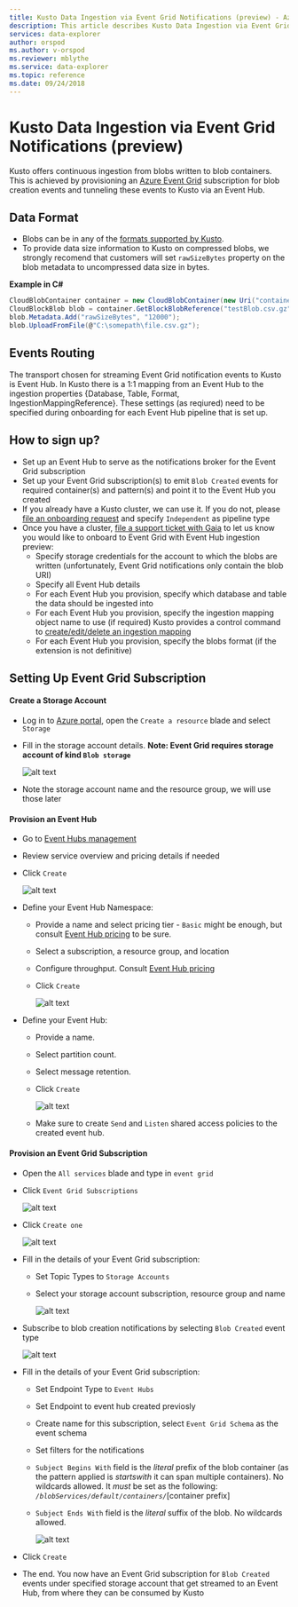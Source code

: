 ```yaml
---
title: Kusto Data Ingestion via Event Grid Notifications (preview) - Azure Data Explorer | Microsoft Docs
description: This article describes Kusto Data Ingestion via Event Grid Notifications (preview) in Azure Data Explorer.
services: data-explorer
author: orspod
ms.author: v-orspod
ms.reviewer: mblythe
ms.service: data-explorer
ms.topic: reference
ms.date: 09/24/2018
---
```

# Kusto Data Ingestion via Event Grid Notifications (preview)

Kusto offers continuous ingestion from blobs written to blob containers.
This is achieved by provisioning an [Azure Event Grid](https://docs.microsoft.com/en-us/azure/event-grid/overview) subscription for blob creation events and tunneling these events to Kusto via an Event Hub.

## Data Format
* Blobs can be in any of the [formats supported by Kusto](https://kusto.azurewebsites.net/docs/concepts/data-ingestion.html#supported-data-formats).
* To provide data size information to Kusto on compressed blobs, we strongly recomend that customers will set `rawSizeBytes` property on the blob metadata to uncompressed data size in bytes.

**Example in C#**

```csharp
CloudBlobContainer container = new CloudBlobContainer(new Uri("container path"));
CloudBlockBlob blob = container.GetBlockBlobReference("testBlob.csv.gz");
blob.Metadata.Add("rawSizeBytes", "12000");
blob.UploadFromFile(@"C:\somepath\file.csv.gz");
```

## Events Routing
The transport chosen for streaming Event Grid notification events to Kusto is Event Hub.
In Kusto there is a 1:1 mapping from an Event Hub to the ingestion properties {Database, Table, Format, IngestionMappingReference}.
These settings (as reqiured) need to be specified during onboarding for each Event Hub pipeline that is set up.
 
## How to sign up?
* Set up an Event Hub to serve as the notifications broker for the Event Grid subscription
* Set up your Event Grid subscription(s) to emit `Blob Created` events for required container(s) and pattern(s) and point it to the Event Hub you created
* If you already have a Kusto cluster, we can use it. If you do not, please [file an onboarding request](https://aka.ms/kustoonboard) and specify `Independent` as pipeline type
* Once you have a cluster, [file a support ticket with Gaia](https://aka.ms/gaia) to let us know you would like to onboard to Event Grid with Event Hub ingestion preview:
  * Specify storage credentials for the account to which the blobs are written (unfortunately, Event Grid notifications only contain the blob URI)
  * Specify all Event Hub details
  * For each Event Hub you provision, specify which database and table the data should be ingested into
  * For each Event Hub you provision, specify the ingestion mapping object name to use (if required)
    Kusto provides a control command to [create/edit/delete an ingestion mapping](../management/tables.md#create-ingestion-mapping)
  * For each Event Hub you provision, specify the blobs format (if the extension is not definitive)


## Setting Up Event Grid Subscription

#### Create a Storage Account
* Log in to [Azure portal](https://portal.azure.com), open the `Create a resource` blade and select `Storage`
* Fill in the storage account details.
  **Note: Event Grid requires storage account of kind `Blob storage`**

    ![alt text](./images/CreateStorage-1.png "CreateStorage-1")

* Note the storage account name and the resource group, we will use those later

#### Provision an Event Hub
* Go to [Event Hubs management](https://ms.portal.azure.com/#create/hub)
* Review service overview and pricing details if needed
* Click `Create`

    ![alt text](./images/EventHub-01.png "EventHub-01")

* Define your Event Hub Namespace:
  * Provide a name and select pricing tier - `Basic` might be enough, but consult [Event Hub pricing](https://azure.microsoft.com/en-us/pricing/details/event-hubs/) to be sure.
  * Select a subscription, a resource group, and location
  * Configure throughput. Consult [Event Hub pricing](https://azure.microsoft.com/en-us/pricing/details/event-hubs/)
  * Click `Create`

    ![alt text](./images/EventHub-02.png "EventHub-02")

* Define your Event Hub:
  * Provide a name.
  * Select partition count.
  * Select message retention.
  * Click `Create`

    ![alt text](./images/EventHub-03.png "EventHub-03")
  * Make sure to create `Send` and `Listen` shared access policies to the created event hub.


#### Provision an Event Grid Subscription
* Open the `All services` blade and type in `event grid`
* Click `Event Grid Subscriptions`

    ![alt text](./images/EventGrid-01.png "EventGrid-01")

* Click `Create one`

    ![alt text](./images/EventGrid-02.png "EventGrid-02")

* Fill in the details of your Event Grid subscription:
  * Set Topic Types to `Storage Accounts`
  * Select your storage account subscription, resource group and name

    ![alt text](./images/EventGrid-03.png "EventGrid-03")

* Subscribe to blob creation notifications by selecting `Blob Created` event type

    ![alt text](./images/EventGrid-04.png "EventGrid-04")

* Fill in the details of your Event Grid subscription:
  * Set Endpoint Type to `Event Hubs`
  * Set Endpoint to event hub created previosly
  * Create name for this subscription, select `Event Grid Schema` as the event schema
  * Set filters for the notifications
  * `Subject Begins With` field is the *literal* prefix of the blob container (as the pattern applied is *startswith* it can span multiple containers). No wildcards allowed.
  It *must* be set as the following: *`/blobServices/default/containers/`*[container prefix]
  * `Subject Ends With` field is the *literal* suffix of the blob. No wildcards allowed.

    ![alt text](./images/EventGrid-05.png "EventGrid-05")

* Click `Create`
* The end. You now have an Event Grid subscription for `Blob Created` events under specified storage account that get streamed to an Event Hub, from where they can be consumed by Kusto